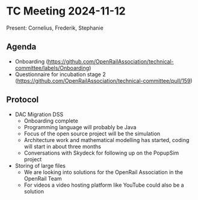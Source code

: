 # TC Meeting 2024-11-12

Present: Cornelius, Frederik, Stephanie

## Agenda

* Onboarding (https://github.com/OpenRailAssociation/technical-committee/labels/Onboarding)
* Questionnaire for incubation stage 2 (https://github.com/OpenRailAssociation/technical-committee/pull/159)

## Protocol

* DAC Migration DSS
  * Onboarding complete
  * Programming language will probably be Java
  * Focus of the open source project will be the simulation
  * Architecture work and mathematical modelling has started, coding will start in about three months
  * Conversations with Skydeck for following up on the PopupSim project
* Storing of large files
  * We are looking into solutions for the OpenRail Association in the OpenRail Team
  * For videos a video hosting platform like YouTube could also be a solution
